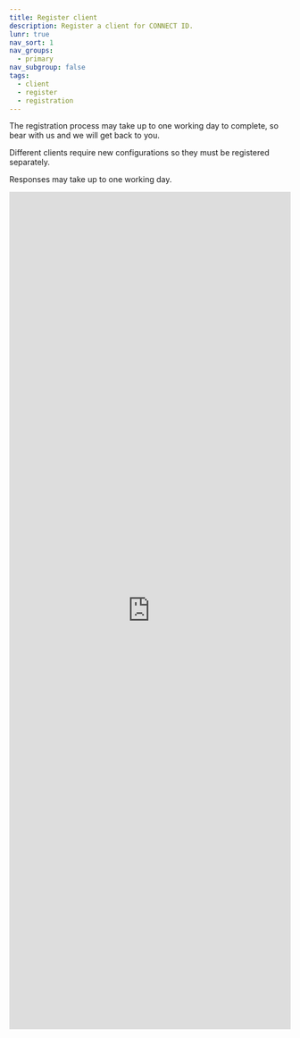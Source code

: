 ```yaml
---
title: Register client
description: Register a client for CONNECT ID.
lunr: true
nav_sort: 1
nav_groups:
  - primary
nav_subgroup: false
tags:
  - client
  - register
  - registration
---
```


The registration process may take up to one working day to complete, so bear with us and we will get back to you.

Different clients require new configurations so they must be registered separately.

Responses may take up to one working day.

<iframe src="https://docs.google.com/forms/d/e/1FAIpQLSdmoiS8YabxJpIbrRwJ1ZANxlVPwHUqNRsaupyNyFDMlZ0PNA/viewform?embedded=true" width="100%" height="1500" frameborder="0" marginheight="0" marginwidth="0">Loading...</iframe>
